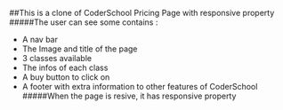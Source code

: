 ##This is a clone of CoderSchool Pricing Page with responsive property
#####The user can see some contains :
* A nav bar
* The Image and title of the page
* 3 classes available
 * The infos of each class
 * A buy button to click on 
* A footer with extra information to other features of CoderSchool
#####When the page is resive, it has responsive property